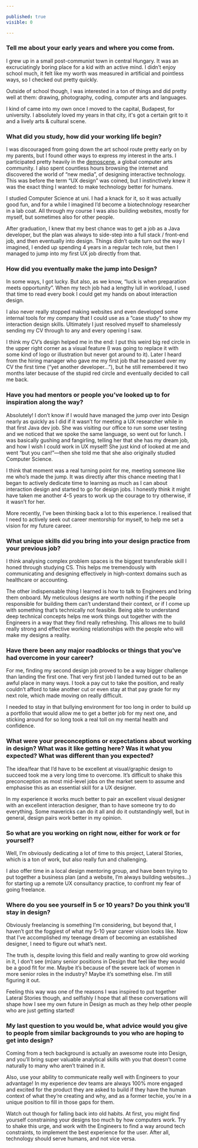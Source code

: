 ```yaml
---

published: true
visible: 0

---
```


### Tell me about your early years and where you come from.
I grew up in a small post-communist town in central Hungary. It was an excruciatingly boring place for a kid with an active mind. I didn’t enjoy school much, it felt like my worth was measured in artificial and pointless ways, so I checked out pretty quickly. 

Outside of school though, I was interested in a ton of things and did pretty well at them: drawing, photography, coding, computer arts and languages.

I kind of came into my own once I moved to the capital, Budapest, for university. I absolutely loved my years in that city, it's got a certain grit to it and a lively arts & cultural scene.

### What did you study, how did your working life begin?
I was discouraged from going down the art school route pretty early on by my parents, but I found other ways to express my interest in the arts. I participated pretty heavily in the [demoscene](https://en.wikipedia.org/wiki/Demoscene), a global computer arts community. I also spent countless hours browsing the internet and discovered the world of “new media”, of designing interactive technology. This was before the term “UX design” was coined, but I instinctively knew it was the exact thing I wanted: to make technology better for humans. 

I studied Computer Science at uni. I had a knack for it, so it was actually good fun, and for a while I imagined I’d become a biotechnology researcher in a lab coat. All through my course I was also building websites, mostly for myself, but sometimes also for other people.

After graduation, I knew that my best chance was to get a job as a Java developer, but the plan was always to side-step into a full stack / front-end job, and then eventually into design. Things didn’t quite turn out the way I imagined, I ended up spending 4 years in a regular tech role, but then I managed to jump into my first UX job directly from that.

### How did you eventually make the jump into Design?
In some ways, I got lucky. But also, as we know, “luck is when preparation meets opportunity”. When my tech job had a lengthy lull in workload, I used that time to read every book I could get my hands on about interaction design. 

I also never really stopped making websites and even developed some internal tools for my company that I could use as a “case study” to show my interaction design skills. Ultimately I just resolved myself to shamelessly sending my CV through to any and every opening I saw. 

I think my CV’s design helped me in the end: I put this weird big red circle in the upper right corner as a visual feature (I was going to replace it with some kind of logo or illustration but never got around to it). Later I heard from the hiring manager who gave me my first job that he passed over my CV the first time (“yet another developer…”), but he still remembered it two months later because of the stupid red circle and eventually decided to call me back.

### Have you had mentors or people you’ve looked up to for inspiration along the way?
Absolutely! I don’t know if I would have managed the jump over into Design nearly as quickly as I did if it wasn’t for meeting a UX researcher while in that first Java dev job. She was visiting our office to run some user testing and we noticed that we spoke the same language, so went out for lunch. I was basically gushing and fangirling, telling her that she has my dream job, and how I wish I could work in UX myself! She just kind of looked at me and went “but you can!”&mdash;then she told me that she also originally studied Computer Science.

I think that moment was a real turning point for me, meeting someone like me who’s made the jump. It was directly after this chance meeting that I began to actively dedicate time to learning as much as I can about interaction design and started to go for design jobs. I honestly think it might have taken me another 4-5 years to work up the courage to try otherwise, if it wasn’t for her.

More recently, I’ve been thinking back a lot to this experience. I realised that I need to actively seek out career mentorship for myself, to help me set a vision for my future career. 

### What unique skills did you bring into your design practice from your previous job?
I think analysing complex problem spaces is the biggest transferable skill I honed through studying CS. This helps me tremendously with communicating and designing effectively in high-context domains such as healthcare or accounting.

The other indispensable thing I learned is how to talk to Engineers and bring them onboard. My meticulous designs are worth nothing if the people responsible for building them can’t understand their context, or if I come up with something that’s technically not feasible. Being able to understand deep technical concepts helps me work things out together with the Engineers in a way that they find really refreshing. This allows me to build really strong and effective working relationships with the people who will make my designs a reality.

### Have there been any major roadblocks or things that you’ve had overcome in your career?
For me, finding my second design job proved to be a way bigger challenge than landing the first one. That very first job I landed turned out to be an awful place in many ways. I took a pay cut to take the position, and really couldn’t afford to take another cut or even stay at that pay grade for my next role, which made moving on really difficult. 

I needed to stay in that bullying environment for too long in order to build up a portfolio that would allow me to get a better job for my next one, and sticking around for so long took a real toll on my mental health and confidence.

### What were your preconceptions or expectations about working in design? What was it like getting here? Was it what you expected? What was different than you expected?
The idea/fear that I’d have to be excellent at visual/graphic design to succeed took me a very long time to overcome. It’s difficult to shake this preconception as most mid-level jobs on the market seem to assume and emphasise this as an essential skill for a UX designer. 

In my experience it works much better to pair an excellent visual designer with an excellent interaction designer, than to have someone try to do everything. Some mavericks can do it all and do it outstandingly well, but in general, design pairs work better in my opinion.

### So what are you working on right now, either for work or for yourself?
Well, I’m obviously dedicating a lot of time to this project, Lateral Stories, which is a ton of work, but also really fun and challenging. 

I also offer time in a local design mentoring group, and have been trying to put together a business plan (and a website, I’m always building websites...) for starting up a remote UX consultancy practice, to confront my fear of going freelance.

### Where do you see yourself in 5 or 10 years? Do you think you’ll stay in design?
Obviously freelancing is something I’m considering, but beyond that, I haven’t got the foggiest of what my 5-10 year career vision looks like. Now that I’ve accomplished my teenage dream of becoming an established designer, I need to figure out what’s next.

The truth is, despite loving this field and really wanting to grow old working in it, I don’t see (m)any senior positions in Design that feel like they would be a good fit for me. Maybe it’s because of the severe lack of women in more senior roles in the industry? Maybe it’s something else. I’m still figuring it out.

Feeling this way was one of the reasons I was inspired to put together Lateral Stories though, and selfishly I hope that all these conversations will shape how I see my own future in Design as much as they help other people who are just getting started!

### My last question to you would be, what advice would you give to people from similar backgrounds to you who are hoping to get into design?
Coming from a tech background is actually an awesome route into Design, and you’ll bring super valuable analytical skills with you that doesn’t come naturally to many who aren’t trained in it. 

Also, use your ability to communicate really well with Engineers to your advantage! In my experience dev teams are always 100% more engaged and excited for the product they are asked to build if they have the human context of what they’re creating and why, and as a former techie, you’re in a unique position to fill in those gaps for them.

Watch out though for falling back into old habits. At first, you might find yourself constraining your designs too much by how computers work. Try to shake this urge, and work with the Engineers to find a way around tech constraints, to implement the best experience for the user. After all, technology should serve humans, and not vice versa.

